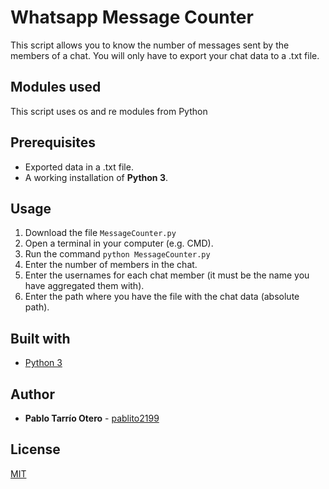 # Whatsapp Message Counter
 This script allows you to know the number of messages sent by the members of a chat. You will only have to export your chat data to a .txt file.

## Modules used
This script uses os and re modules from Python

## Prerequisites
- Exported data in a .txt file.
- A working installation of **Python 3**.

## Usage
1. Download the file ```MessageCounter.py```
2. Open a terminal in your computer (e.g. CMD).
3. Run the command ```python MessageCounter.py```
4. Enter the number of members in the chat.
5. Enter the usernames for each chat member (it must be the name you have aggregated them with).
6. Enter the path where you have the file with the chat data (absolute path).

## Built with
- [Python 3](https://www.python.org/)

## Author
- **Pablo Tarrío Otero** - [pablito2199](https://github.com/pablito2199)

## License
[MIT](https://github.com/pablito2199/Whatsapp-Message-Counter/blob/main/LICENSE.md)
